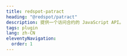 ```yaml
---
title: redspot-patract
heading: "@redspot/patract"
description: 提供一个访问合约的 JavaScript API。
tags: plugin
lang: zh-CN
eleventyNavigation:
  order: 1
---
```

